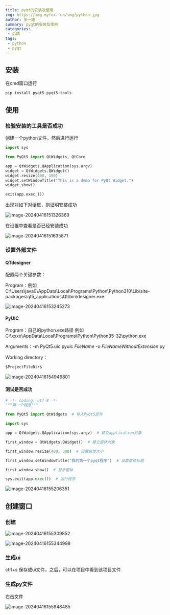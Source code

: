 ```yaml
---
title: pyqt的安装及使用
img: https://img.myfox.fun/img/python.jpg
author: 张一雄
summary: pyqt的安装及使用
categories:
 - 后端
tags:
 - python
 - pyqt
---
```


## 安装

在cmd窗口运行

```shell
pip install pyqt5 pyqt5-tools
```

## 使用

### 检验安装的工具是否成功

创建一个python文件，然后进行运行

```python
import sys

from PyQt5 import QtWidgets, QtCore

app = QtWidgets.QApplication(sys.argv)
widget = QtWidgets.QWidget()
widget.resize(400, 100)
widget.setWindowTitle("This is a demo for PyQt Widget.")
widget.show()

exit(app.exec_())

```

出现对如下对话框，则证明安装成功

![image-20240416151326369](https://img.myfox.fun/img/20240416151328.png)

在设置中查看是否已经安装成功

![image-20240416151635871](https://img.myfox.fun/img/20240416151638.png)

### 设置外部文件

#### QTdesigner

配置两个关键参数：

Program：例如 C:\Users\java0\AppData\Local\Programs\Python\Python310\Lib\site-packages\qt5_applications\Qt\bin\designer.exe

![image-20240416153245273](https://img.myfox.fun/img/20240416153247.png)

#### PyUIC

Program：自己的python.exe路径 例如 C:\xxxx\AppData\Local\Programs\Python\Python35-32\python.exe

Arguments：-m PyQt5.uic.pyuic $FileName$ -o $FileNameWithoutExtension$.py

Working directory：

```txt
$ProjectFileDir$
```

![image-20240416154946801](https://img.myfox.fun/img/20240416154949.png)

#### 测试是否成功

```python
# -*- coding: utf-8 -*-
"""第一个程序"""

from PyQt5 import QtWidgets  # 导入PyQt5部件

import sys

app = QtWidgets.QApplication(sys.argv)  # 建立application对象

first_window = QtWidgets.QWidget()  # 建立窗体对象

first_window.resize(400, 300)  # 设置窗体大小

first_window.setWindowTitle("我的第一个pyqt程序")  # 设置窗体标题

first_window.show()  # 显示窗体

sys.exit(app.exec())  # 运行程序
```

![image-20240416155206351](https://img.myfox.fun/img/20240416155208.png)

## 创建窗口

### 创建

![image-20240416155309852](https://img.myfox.fun/img/20240416155312.png)

![image-20240416155344998](https://img.myfox.fun/img/20240416155347.png)

### 生成ui

ctrl+s 保存成ui文件，之后，可以在项目中看到该项目文件

### 生成py文件

右击文件

![image-20240416155948485](https://img.myfox.fun/img/20240416155950.png)

